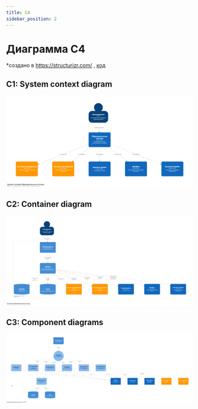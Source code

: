 ```yaml
---
title: C4
sidebar_position: 2
---
```


# Диаграмма C4

*создано в https://structurizr.com/ , [код](c4.dsl)

## C1: System context diagram

![alt text](image.png)

## C2: Container diagram

![alt text](image-1.png)

## C3: Component diagrams

![alt text](image-2.png)


